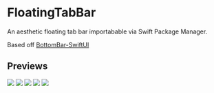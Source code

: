 # FloatingTabBar

An aesthetic floating tab bar importabable via Swift Package Manager. 

Based off [BottomBar-SwiftUI](https://github.com/smartvipere75/bottombar-swiftui)

## Previews
![](screen1.png)
![](screen2.png)
![](screen3.png)
![](screen4.png)
![](screen5.png)

